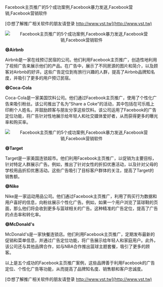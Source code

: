 Facebook主页推广的5个成功案例,Facebook暴力发送,Facebook营销,Facebook营销软件

[😍想了解推广相关软件的朋友请登录 http://www.vst.tw](http://www.vst.tw)

 <center><img src="https://vst.tw/MP4/tuiguang/png/5.png" alt="Facebook主页推广的5个成功案例,Facebook暴力发送,Facebook营销,Facebook营销软件"></center>

**😄Airbnb**

Airbnb是一家在线预订民宿的公司。他们利用Facebook主页推广，创造性地利用了视频广告来展示他们的产品。在广告中，展示了不同房源的图片和简介，以及顾客对Airbnb的好评。这些广告定位到有旅行兴趣的人群，提高了Airbnb品牌知名度，并吸引了更多的用户预订民宿。

**😄Coca-Cola**

Coca-Cola是一家美国饮料公司。他们通过Facebook主页推广，使用了个性化广告来吸引粉丝。该公司推出了名为“Share a Coke”的活动，其中包括在可乐瓶上印刷个人姓名，并鼓励顾客与朋友分享这些饮料。该公司运用了Facebook的广告定位功能，将广告针对性地展示给年轻人和社交媒体爱好者，从而获得更多的曝光率和购买率。

 <center><img src="https://vst.tw/MP4/tuiguang/png/4.png" alt="Facebook主页推广的5个成功案例,Facebook暴力发送,Facebook营销,Facebook营销软件"></center>

**😄Target**

Target是一家美国连锁超市。他们利用Facebook主页推广，以促销为主要目标，针对特定人群展示广告。例如，推出了针对女性的折扣优惠活动，以及针对父母的学校用品折扣优惠活动。这些广告吸引了目标客户群体的关注，提高了Target的销售额。

**😄Nike**

Nike是一家运动用品公司。他们通过Facebook主页推广，利用了购买行为数据和用户喜好的信息，向粉丝展示个性化广告。例如，如果一个用户浏览了篮球鞋的页面，那么他们将会收到更多与篮球相关的广告。这种精准的广告定位，提高了广告的点击率和转化率。

**😄McDonald's**

McDonald's是一家快餐连锁店。他们利用Facebook主页推广，定期发布最新的促销和菜单信息，并通过广告定位功能，将广告展示给年轻人和家庭用户。此外，该公司还与其他品牌合作，如与NBA合作推出篮球主题套餐，吸引了更多的顾客。

以上是五个成功的Facebook主页推广案例，这些品牌善于利用Facebook的广告定位、个性化广告等功能，从而提高了品牌知名度、销售额和客户忠诚度。

[😍想了解推广相关软件的朋友请登录 http://www.vst.tw](http://www.vst.tw)




